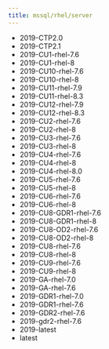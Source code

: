 ```yaml
---
title: mssql/rhel/server
---
```

- 2019-CTP2.0
- 2019-CTP2.1
- 2019-CU1-rhel-7.6
- 2019-CU1-rhel-8
- 2019-CU10-rhel-7.6
- 2019-CU10-rhel-8
- 2019-CU11-rhel-7.9
- 2019-CU11-rhel-8.3
- 2019-CU12-rhel-7.9
- 2019-CU12-rhel-8.3
- 2019-CU2-rhel-7.6
- 2019-CU2-rhel-8
- 2019-CU3-rhel-7.6
- 2019-CU3-rhel-8
- 2019-CU4-rhel-7.6
- 2019-CU4-rhel-8
- 2019-CU4-rhel-8.0
- 2019-CU5-rhel-7.6
- 2019-CU5-rhel-8
- 2019-CU6-rhel-7.6
- 2019-CU6-rhel-8
- 2019-CU8-GDR1-rhel-7.6
- 2019-CU8-GDR1-rhel-8
- 2019-CU8-OD2-rhel-7.6
- 2019-CU8-OD2-rhel-8
- 2019-CU8-rhel-7.6
- 2019-CU8-rhel-8
- 2019-CU9-rhel-7.6
- 2019-CU9-rhel-8
- 2019-GA-rhel-7.0
- 2019-GA-rhel-7.6
- 2019-GDR1-rhel-7.0
- 2019-GDR1-rhel-7.6
- 2019-GDR2-rhel-7.6
- 2019-gdr2-rhel-7.6
- 2019-latest
- latest
